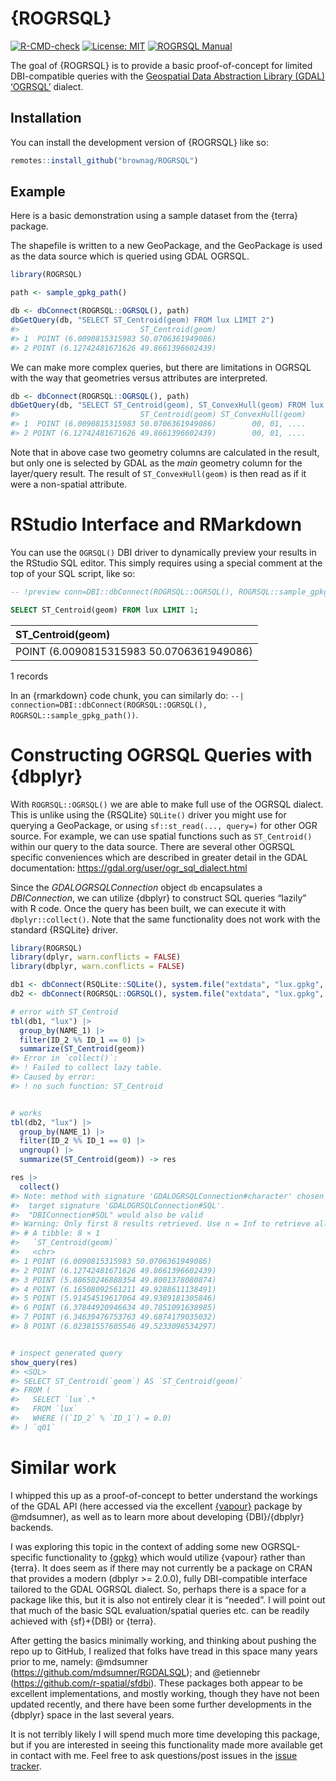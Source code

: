 
<!-- README.md is generated from README.Rmd. Please edit that file -->

# {ROGRSQL}

<!-- badges: start -->

[![R-CMD-check](https://github.com/brownag/ROGRSQL/actions/workflows/R-CMD-check.yaml/badge.svg)](https://github.com/brownag/ROGRSQL/actions/workflows/R-CMD-check.yaml)
[![License:
MIT](https://img.shields.io/badge/License-MIT-yellow.svg)](https://opensource.org/license/MIT/)
[![ROGRSQL
Manual](https://img.shields.io/badge/docs-HTML-informational)](https://humus.rocks/ROGRSQL/)
<!-- badges: end -->

The goal of {ROGRSQL} is to provide a basic proof-of-concept for limited
DBI-compatible queries with the [Geospatial Data Abstraction Library
(GDAL)](https://gdal.org/)
[‘OGRSQL’](https://gdal.org/user/ogr_sql_dialect.html) dialect.

## Installation

You can install the development version of {ROGRSQL} like so:

``` r
remotes::install_github("brownag/ROGRSQL")
```

## Example

Here is a basic demonstration using a sample dataset from the {terra}
package.

The shapefile is written to a new GeoPackage, and the GeoPackage is used
as the data source which is queried using GDAL OGRSQL.

``` r
library(ROGRSQL)

path <- sample_gpkg_path()

db <- dbConnect(ROGRSQL::OGRSQL(), path)
dbGetQuery(db, "SELECT ST_Centroid(geom) FROM lux LIMIT 2")
#>                           ST_Centroid(geom)
#> 1  POINT (6.0090815315983 50.0706361949086)
#> 2 POINT (6.12742481671626 49.8661396602439)
```

We can make more complex queries, but there are limitations in OGRSQL
with the way that geometries versus attributes are interpreted.

``` r
db <- dbConnect(ROGRSQL::OGRSQL(), path)
dbGetQuery(db, "SELECT ST_Centroid(geom), ST_ConvexHull(geom) FROM lux LIMIT 2")
#>                           ST_Centroid(geom) ST_ConvexHull(geom)
#> 1  POINT (6.0090815315983 50.0706361949086)        00, 01, ....
#> 2 POINT (6.12742481671626 49.8661396602439)        00, 01, ....
```

Note that in above case two geometry columns are calculated in the
result, but only one is selected by GDAL as the *main* geometry column
for the layer/query result. The result of `ST_ConvexHull(geom)` is then
read as if it were a non-spatial attribute.

# RStudio Interface and RMarkdown

You can use the `OGRSQL()` DBI driver to dynamically preview your
results in the RStudio SQL editor. This simply requires using a special
comment at the top of your SQL script, like so:

``` sql
-- !preview conn=DBI::dbConnect(ROGRSQL::OGRSQL(), ROGRSQL::sample_gpkg_path())

SELECT ST_Centroid(geom) FROM lux LIMIT 1;
```

<div class="knitsql-table">

| ST_Centroid(geom)                        |
|:-----------------------------------------|
| POINT (6.0090815315983 50.0706361949086) |

1 records

</div>

In an {rmarkdown} code chunk, you can similarly do:
`--| connection=DBI::dbConnect(ROGRSQL::OGRSQL(), ROGRSQL::sample_gpkg_path())`.

# Constructing OGRSQL Queries with {dbplyr}

With `ROGRSQL::OGRSQL()` we are able to make full use of the OGRSQL
dialect. This is unlike using the {RSQLite} `SQLite()` driver you might
use for querying a GeoPackage, or using `sf::st_read(..., query=)` for
other OGR source. For example, we can use spatial functions such as
`ST_Centroid()` within our query to the data source. There are several
other OGRSQL specific conveniences which are described in greater detail
in the GDAL documentation: <https://gdal.org/user/ogr_sql_dialect.html>

Since the *GDALOGRSQLConnection* object `db` encapsulates a
*DBIConnection*, we can utilize {dbplyr} to construct SQL queries
“lazily” with R code. Once the query has been built, we can execute it
with `dbplyr::collect()`. Note that the same functionality does not work
with the standard {RSQLite} driver.

``` r
library(ROGRSQL)
library(dplyr, warn.conflicts = FALSE)
library(dbplyr, warn.conflicts = FALSE)

db1 <- dbConnect(RSQLite::SQLite(), system.file("extdata", "lux.gpkg", package = "ROGRSQL"))
db2 <- dbConnect(ROGRSQL::OGRSQL(), system.file("extdata", "lux.gpkg", package = "ROGRSQL"))

# error with ST_Centroid
tbl(db1, "lux") |> 
  group_by(NAME_1) |> 
  filter(ID_2 %% ID_1 == 0) |>
  summarize(ST_Centroid(geom)) 
#> Error in `collect()`:
#> ! Failed to collect lazy table.
#> Caused by error:
#> ! no such function: ST_Centroid
```

``` r

# works
tbl(db2, "lux") |> 
  group_by(NAME_1) |>
  filter(ID_2 %% ID_1 == 0) |>
  ungroup() |>
  summarize(ST_Centroid(geom)) -> res

res |> 
  collect()
#> Note: method with signature 'GDALOGRSQLConnection#character' chosen for function 'dbQuoteIdentifier',
#>  target signature 'GDALOGRSQLConnection#SQL'.
#>  "DBIConnection#SQL" would also be valid
#> Warning: Only first 8 results retrieved. Use n = Inf to retrieve all.
#> # A tibble: 8 × 1
#>   `ST_Centroid(geom)`                      
#>   <chr>                                    
#> 1 POINT (6.0090815315983 50.0706361949086) 
#> 2 POINT (6.12742481671626 49.8661396602439)
#> 3 POINT (5.88650246888354 49.8001378080874)
#> 4 POINT (6.16508092561211 49.9288611138491)
#> 5 POINT (5.91454519617064 49.9389181305846)
#> 6 POINT (6.37844920946634 49.7851091638985)
#> 7 POINT (6.34639476753763 49.6874179035032)
#> 8 POINT (6.02381557605546 49.5233098534297)
```

``` r

# inspect generated query
show_query(res)
#> <SQL>
#> SELECT ST_Centroid(`geom`) AS `ST_Centroid(geom)`
#> FROM (
#>   SELECT `lux`.*
#>   FROM `lux`
#>   WHERE ((`ID_2` % `ID_1`) = 0.0)
#> ) `q01`
```

# Similar work

I whipped this up as a proof-of-concept to better understand the
workings of the GDAL API (here accessed via the excellent
[{vapour}](https://github.com/hypertidy/vapour/) package by @mdsumner),
as well as to learn more about developing {DBI}/{dbplyr} backends.

I was exploring this topic in the context of adding some new
OGRSQL-specific functionality to
[{gpkg}](https://github.com/brownag/gpkg/) which would utilize {vapour}
rather than {terra}. It does seem as if there may not currently be a
package on CRAN that provides a modern (dbplyr \>= 2.0.0), fully
DBI-compatible interface tailored to the GDAL OGRSQL dialect. So,
perhaps there is a space for a package like this, but it is also not
entirely clear it is “needed”. I will point out that much of the basic
SQL evaluation/spatial queries etc. can be readily achieved with
{sf}+{DBI} or {terra}.

After getting the basics minimally working, and thinking about pushing
the repo up to GitHub, I realized that folks have tread in this space
many years prior to me, namely: @mdsumner
(<https://github.com/mdsumner/RGDALSQL>); and @etiennebr
(<https://github.com/r-spatial/sfdbi>). These packages both appear to be
excellent implementations, and mostly working, though they have not been
updated recently, and there have been some further developments in the
{dbplyr} space in the last several years.

It is not terribly likely I will spend much more time developing this
package, but if you are interested in seeing this functionality made
more available get in contact with me. Feel free to ask questions/post
issues in the [issue
tracker](https://github.com/brownag/ROGRSQL/issues/).
